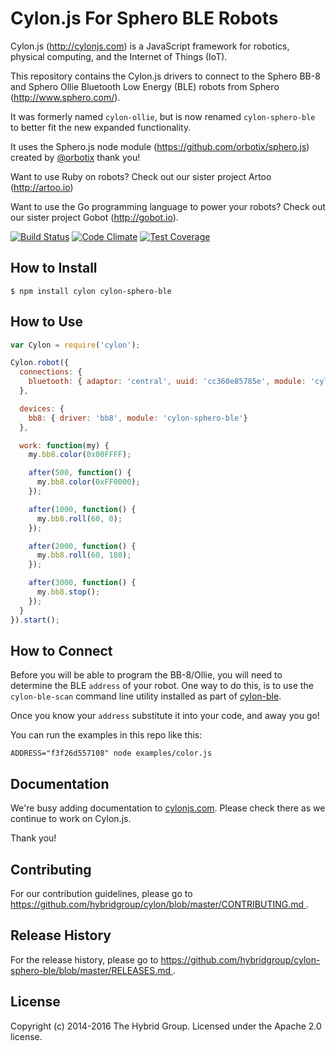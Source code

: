 # Cylon.js For Sphero BLE Robots

Cylon.js (http://cylonjs.com) is a JavaScript framework for robotics, physical computing, and the Internet of Things (IoT).

This repository contains the Cylon.js drivers to connect to the Sphero BB-8 and Sphero Ollie Bluetooth Low Energy (BLE) robots from Sphero (http://www.sphero.com/).

It was formerly named `cylon-ollie`, but is now renamed `cylon-sphero-ble` to better fit the new expanded functionality.

It uses the Sphero.js node module (https://github.com/orbotix/sphero.js) created by [@orbotix](https://github.com/orbotix) thank you!

Want to use Ruby on robots? Check out our sister project Artoo (http://artoo.io)

Want to use the Go programming language to power your robots? Check out our sister project Gobot (http://gobot.io).

[![Build Status](https://secure.travis-ci.org/hybridgroup/cylon-sphero-ble.png?branch=master)](http://travis-ci.org/hybridgroup/cylon-sphero-ble) [![Code Climate](https://codeclimate.com/github/hybridgroup/cylon-sphero-ble/badges/gpa.svg)](https://codeclimate.com/github/hybridgroup/cylon-sphero-ble) [![Test Coverage](https://codeclimate.com/github/hybridgroup/cylon-sphero-ble/badges/coverage.svg)](https://codeclimate.com/github/hybridgroup/cylon-sphero-ble)

## How to Install

    $ npm install cylon cylon-sphero-ble

## How to Use

```javascript
var Cylon = require('cylon');

Cylon.robot({
  connections: {
    bluetooth: { adaptor: 'central', uuid: 'cc360e85785e', module: 'cylon-ble'}
  },

  devices: {
    bb8: { driver: 'bb8', module: 'cylon-sphero-ble'}
  },

  work: function(my) {
    my.bb8.color(0x00FFFF);

    after(500, function() {
      my.bb8.color(0xFF0000);
    });

    after(1000, function() {
      my.bb8.roll(60, 0);
    });

    after(2000, function() {
      my.bb8.roll(60, 180);
    });

    after(3000, function() {
      my.bb8.stop();
    });
  }
}).start();
```

## How to Connect

Before you will be able to program the BB-8/Ollie, you will need to determine the BLE `address` of your robot. One way to do this, is to use the `cylon-ble-scan` command line utility installed as part of [cylon-ble](https://github.com/hybridgroup/cylon-ble).

Once you know your `address` substitute it into your code, and away you go!

You can run the examples in this repo like this:

```
ADDRESS="f3f26d557108" node examples/color.js
```

## Documentation

We're busy adding documentation to [cylonjs.com](http://cylonjs.com). Please check there as we continue to work on Cylon.js.

Thank you!

## Contributing

For our contribution guidelines, please go to [https://github.com/hybridgroup/cylon/blob/master/CONTRIBUTING.md
](https://github.com/hybridgroup/cylon/blob/master/CONTRIBUTING.md
).

## Release History

For the release history, please go to [https://github.com/hybridgroup/cylon-sphero-ble/blob/master/RELEASES.md
](https://github.com/hybridgroup/cylon-sphero-ble/blob/master/RELEASES.md
).

## License

Copyright (c) 2014-2016 The Hybrid Group. Licensed under the Apache 2.0 license.
